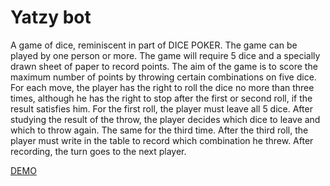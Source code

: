 # Yatzy bot

A game of dice, reminiscent in part of DICE POKER. The game can be played by one person or more. The game will require 5 dice and a specially drawn sheet of paper to record points. The aim of the game is to score the maximum number of points by throwing certain combinations on five dice.
For each move, the player has the right to roll the dice no more than three times, although he has the right to stop after the first or second roll, if the result satisfies him. For the first roll, the player must leave all 5 dice. After studying the result of the throw, the player decides which dice to leave and which to throw again. The same for the third time.
After the third roll, the player must write in the table to record which combination he threw. After recording, the turn goes to the next player.

[DEMO](https://ilkrbk.github.io/yatzy-bot/)
